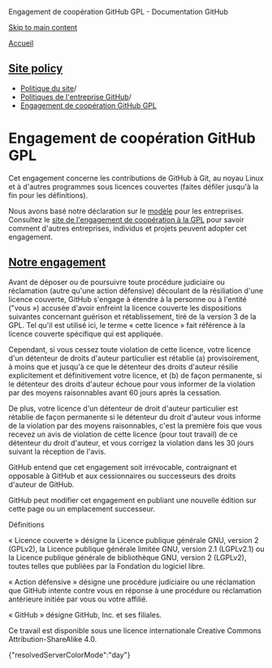Engagement de coopération GitHub GPL - Documentation GitHub

[Skip to main content](#main-content)

[Accueil](/fr)

[Site policy](/fr/site-policy)
----------

* [Politique du site](/fr/site-policy)/
* [Politiques de l'entreprise GitHub](/fr/site-policy/github-company-policies)/
* [Engagement de coopération GitHub GPL](/fr/site-policy/github-company-policies/github-gpl-cooperation-commitment)

Engagement de coopération GitHub GPL
==========

Cet engagement concerne les contributions de GitHub à Git, au noyau Linux et à d'autres programmes sous licences couvertes (faites défiler jusqu'à la fin pour les définitions).

Nous avons basé notre déclaration sur le [modèle](https://github.com/gplcc/gplcc/blob/master/Company/GPL%20Cooperation%20Commitment-Company-Template.md) pour les entreprises. Consultez le [site de l'engagement de coopération à la GPL](https://gplcc.github.io/gplcc/) pour savoir comment d'autres entreprises, individus et projets peuvent adopter cet engagement.

[Notre engagement](#our-commitment)
----------

Avant de déposer ou de poursuivre toute procédure judiciaire ou réclamation (autre qu'une action défensive) découlant de la résiliation d'une licence couverte, GitHub s'engage à étendre à la personne ou à l'entité ("vous ») accusée d'avoir enfreint la licence couverte les dispositions suivantes concernant guérison et rétablissement, tiré de la version 3 de la GPL. Tel qu'il est utilisé ici, le terme « cette licence » fait référence à la licence couverte spécifique qui est appliquée.

Cependant, si vous cessez toute violation de cette licence, votre licence d'un détenteur de droits d'auteur particulier est rétablie (a) provisoirement, à moins que et jusqu'à ce que le détenteur des droits d'auteur résilie explicitement et définitivement votre licence, et (b) de façon permanente, si le détenteur des droits d'auteur échoue pour vous informer de la violation par des moyens raisonnables avant 60 jours après la cessation.

De plus, votre licence d'un détenteur de droit d'auteur particulier est rétablie de façon permanente si le détenteur du droit d'auteur vous informe de la violation par des moyens raisonnables, c'est la première fois que vous recevez un avis de violation de cette licence (pour tout travail) de ce détenteur du droit d'auteur, et vous corrigez la violation dans les 30 jours suivant la réception de l'avis.

GitHub entend que cet engagement soit irrévocable, contraignant et opposable à GitHub et aux cessionnaires ou successeurs des droits d'auteur de GitHub.

GitHub peut modifier cet engagement en publiant une nouvelle édition sur cette page ou un emplacement successeur.

Définitions

« Licence couverte » désigne la Licence publique générale GNU, version 2 (GPLv2), la Licence publique générale limitée GNU, version 2.1 (LGPLv2.1) ou la Licence publique générale de bibliothèque GNU, version 2 (LGPLv2), toutes telles que publiées par la Fondation du logiciel libre.

« Action défensive » désigne une procédure judiciaire ou une réclamation que GitHub intente contre vous en réponse à une procédure ou réclamation antérieure initiée par vous ou votre affilié.

« GitHub » désigne GitHub, Inc. et ses filiales.

Ce travail est disponible sous une licence internationale Creative Commons Attribution-ShareAlike 4.0.

{"resolvedServerColorMode":"day"}
